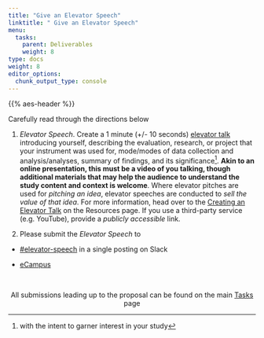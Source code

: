 ```yaml
---
title: "Give an Elevator Speech"
linktitle: " Give an Elevator Speech"
menu:
  tasks:
    parent: Deliverables
    weight: 8
type: docs
weight: 8
editor_options: 
  chunk_output_type: console
---
```


{{% aes-header %}}

<style>
.article-style img, 
.article-style video {
  margin-left: 0;
  margin-right: auto;
  margin-top: 0rem;
  margin-bottom: 1rem;
  vertical-align: text-top;
  padding: 0;
  bottom: 0px;
  display: inline;
}
</style>

Carefully read through the directions below

1.  *Elevator Speech*. Create a 1 minute (+/- 10 seconds) <a href="https://uclalibrary.github.io/research-tips/deconstructing-the-elevator-speech/" target="_blank">elevator talk</a> introducing yourself, describing the evaluation, research, or project that your instrument was used for, mode/modes of data collection and analysis/analyses, summary of findings, and its significance[^1]. **Akin to an online presentation, this must be a video of you talking, though additional materials that may help the audience to understand the study content and context is welcome**. Where elevator pitches are used for *pitching an idea*, elevator speeches are conducted to *sell the value of that idea*. For more information, head over to the [Creating an Elevator Talk](/resources/elevatortalk/) on the Resources page. If you use a third-party service (e.g. YouTube), provide a *publicly accessible* link.

2.  Please submit the *Elevator Speech* to

- <a href="%22https://edp618fall2022.slack.com/archives/C04CV0ANEB1%22" target="_blank">#elevator-speech</a> in a single posting on Slack

- [eCampus](%22https://ecampus.wvu.edu%22)

<br />

<center>
<p id="rounded_corners">
All submissions leading up to the proposal can be found on the main <a href="/tasks/#proposal">Tasks</a> page
<p>
</center>

[^1]: with the intent to garner interest in your study
